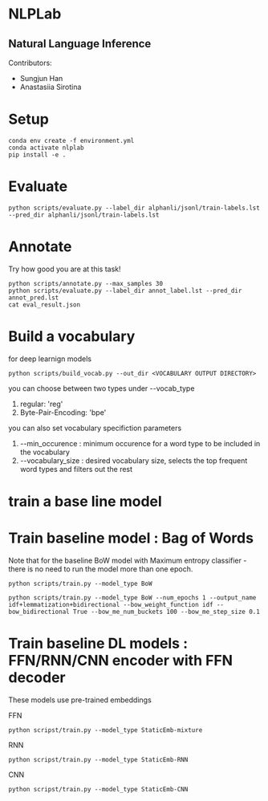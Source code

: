 # NLPLab

## Natural Language Inference 

Contributors:
- Sungjun Han 
- Anastasiia Sirotina

# Setup
```
conda env create -f environment.yml
conda activate nlplab
pip install -e .
```

# Evaluate 
```
python scripts/evaluate.py --label_dir alphanli/jsonl/train-labels.lst --pred_dir alphanli/jsonl/train-labels.lst
```

# Annotate
Try how good you are at this task!

```
python scripts/annotate.py --max_samples 30
python scripts/evaluate.py --label_dir annot_label.lst --pred_dir annot_pred.lst
cat eval_result.json
```

# Build a vocabulary 

for deep learnign models 
```
python scripts/build_vocab.py --out_dir <VOCABULARY OUTPUT DIRECTORY>
```

you can choose between two types under --vocab_type

1. regular: 'reg'
2. Byte-Pair-Encoding: 'bpe'

you can also set vocabulary specifiction parameters 
1. --min_occurence : minimum occurence for a word type to be included in the vocabulary
2. --vocabulary_size : desired vocabulary size, selects the top frequent word types and filters out the rest 
# train a base line model

# Train baseline model : Bag of Words  

Note that for the baseline BoW model with Maximum entropy classifier - there is no need to run the model more than one epoch.
```
python scripts/train.py --model_type BoW

python scripts/train.py --model_type BoW --num_epochs 1 --output_name idf+lemmatization+bidirectional --bow_weight_function idf --bow_bidirectional True --bow_me_num_buckets 100 --bow_me_step_size 0.1

```

# Train baseline DL models : FFN/RNN/CNN encoder with FFN decoder 

These models use pre-trained embeddings 

FFN
```
python scripst/train.py --model_type StaticEmb-mixture
```

RNN
```
python scripst/train.py --model_type StaticEmb-RNN
```

CNN
```
python scripst/train.py --model_type StaticEmb-CNN
```

